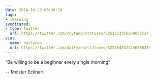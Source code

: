 ```yaml
---
date: 2014-10-23 06:26:18
tags:
- learning
syndicated:
- type: twitter
  url: https://twitter.com/roytang/statuses/525171335626903552/
via:
  name: dailyzen
  url: https://twitter.com/dailyzen/statuses/525164832124076032/
---
```


“Be willing to be a beginner every single morning”

-- Meister Eckhart